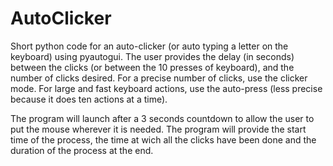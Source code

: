 # AutoClicker
Short python code for an auto-clicker (or auto typing a letter on the keyboard) using pyautogui.
The user provides the delay (in seconds) between the clicks (or between the 10 presses of keyboard), and the number of clicks desired.
For a precise number of clicks, use the clicker mode. For large and fast keyboard actions, use the auto-press (less precise because it does ten actions at a time).

The program will launch after a 3 seconds countdown to allow the user to put the mouse wherever it is needed.
The program will provide the start time of the process, the time at wich all the clicks have been done and the duration of the process at the end.
